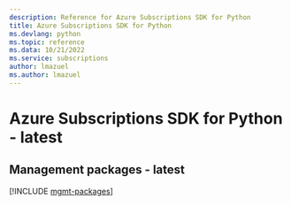 ```yaml
---
description: Reference for Azure Subscriptions SDK for Python
title: Azure Subscriptions SDK for Python
ms.devlang: python
ms.topic: reference
ms.data: 10/21/2022
ms.service: subscriptions
author: lmazuel
ms.author: lmazuel
---
```

# Azure Subscriptions SDK for Python - latest

## Management packages - latest
[!INCLUDE [mgmt-packages](subscriptions-mgmt-index.md)]